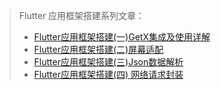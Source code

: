 
> Flutter 应用框架搭建系列文章：
>
> - [Flutter应用框架搭建(一)GetX集成及使用详解](https://juejin.cn/post/7039637076962181157)
> - [Flutter应用框架搭建(二)屏幕适配](https://juejin.cn/post/7041021257562718239)
> - [Flutter应用框架搭建(三)Json数据解析](https://juejin.cn/post/7043721908801503269)
> - [Flutter应用框架搭建(四) 网络请求封装](https://juejin.cn/post/7061806192980410382)
